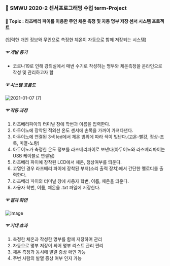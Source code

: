 ### :cherries: SMWU 2020-2 센서프로그래밍 수업 term-Project
#### :pushpin: Topic : 라즈베리 파이를 이용한 무인 체온 측정 및 자동 명부 저장 센서 시스템 프로젝트
(입력한 개인 정보와 무인으로 측정한 체온이 자동으로 함께 저장되는 시스템)

##### :curly_loop: 개발 동기
* 코로나19로 인해 강의실에서 매번 수기로 작성하는 명부와 체온측정을 온라인으로 작성 및 관리하고자 함

##### :curly_loop: 시스템 흐름도
![2021-01-07 (7)](https://user-images.githubusercontent.com/64299610/103897587-258d4b00-5137-11eb-98b4-6b5703f7cd40.png)

##### :curly_loop: 작동 과정
1. 라즈베리파이의 터미널 창에 학번과 이름을 입력한다.
2. 아두이노에 장착된 적외선 온도 센서에 손목을 가까이 가져다댄다.
3. 아두이노에 연결된 3색 led에서 체온 범위에 따라 색이 빛난다.(고온-빨강, 정상-초록, 미열-노랑) 
4. 아두이노가 측정한 온도 정보를 라즈베리파이로 보낸다(아두이노와 라즈베리파이는 USB 케이블로 연결됨)
5. 라즈베리 파이에 장착된 LCD에서 체온, 정상여부를 띄운다.
6. 고열인 경우 라즈베리 파이에 장착된 부저(소리 출력 장치)에서 간단한 멜로디를 출력한다.
7. 라즈베리 파이의 터미널 창에 사용자 학번, 이름, 체온을 띄운다.
8. 사용자 학번, 이름, 체온을 .txt 파일에 저장한다.

##### :curly_loop: 결과 화면
![image](https://user-images.githubusercontent.com/56223389/110943909-187f1900-837f-11eb-8981-6fdbe22c6ad7.png)

##### :curly_loop: 기대 효과
1) 측정한 체온과 작성한 명부를 함께 저장하여 관리
2) 자동으로 명부 저장이 되어 명부 리스트  관리 편리
3) 체온 측정과 동시에 발열 증상 확인 가능
4) 주변 사람의 발열 증상 여부 인지 가능

